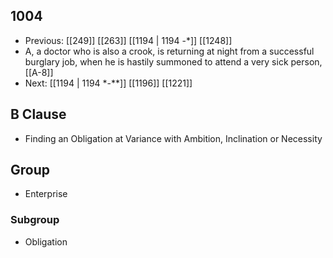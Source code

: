 ## 1004
- Previous: [[249]] [[263]] [[1194 | 1194 -*]] [[1248]] 
- A, a doctor who is also a crook, is returning at night from a successful burglary job, when he is hastily summoned to attend a very sick person, [[A-8]]
- Next: [[1194 | 1194 *-**]] [[1196]] [[1221]] 

## B Clause
- Finding an Obligation at Variance with Ambition, Inclination or Necessity

## Group
- Enterprise

### Subgroup
- Obligation

